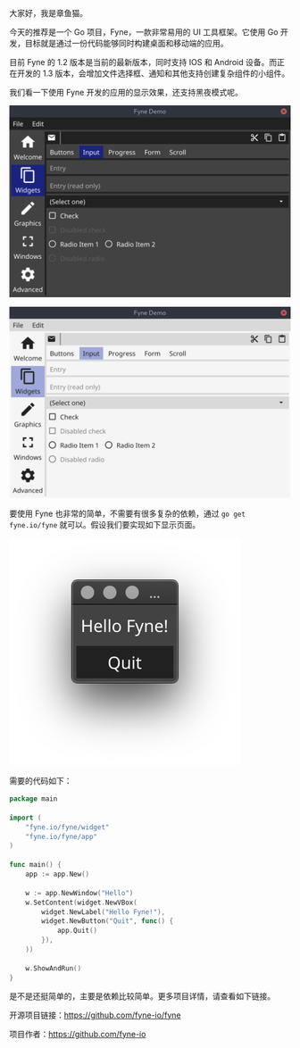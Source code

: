 大家好，我是章鱼猫。

今天的推荐是一个 Go 项目，Fyne，一款非常易用的 UI 工具框架。它使用 Go 开发，目标就是通过一份代码能够同时构建桌面和移动端的应用。

目前 Fyne 的 1.2 版本是当前的最新版本，同时支持 IOS 和 Android 设备。而正在开发的 1.3 版本，会增加文件选择框、通知和其他支持创建复杂组件的小组件。 

我们看一下使用 Fyne 开发的应用的显示效果，还支持黑夜模式呢。

![](https://raw.githubusercontent.com/fyne-io/fyne/master/cmd/fyne_settings/data/widgets-dark.png)

![](https://raw.githubusercontent.com/fyne-io/fyne/master/cmd/fyne_settings/data/widgets-light.png)

要使用 Fyne 也非常的简单，不需要有很多复杂的依赖，通过 `go get fyne.io/fyne` 就可以。假设我们要实现如下显示页面。

![](https://raw.githubusercontent.com/fyne-io/fyne/master/img/hello-normal.png)

需要的代码如下：

```go
package main

import (
	"fyne.io/fyne/widget"
	"fyne.io/fyne/app"
)

func main() {
	app := app.New()

	w := app.NewWindow("Hello")
	w.SetContent(widget.NewVBox(
		widget.NewLabel("Hello Fyne!"),
		widget.NewButton("Quit", func() {
			app.Quit()
		}),
	))

	w.ShowAndRun()
}
```





是不是还挺简单的，主要是依赖比较简单。更多项目详情，请查看如下链接。

开源项目链接：https://github.com/fyne-io/fyne

项目作者：https://github.com/fyne-io

